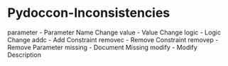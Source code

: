 # Pydoccon-Inconsistencies
parameter - Parameter Name Change
value - Value Change
logic - Logic Change
addc - Add Constraint
removec - Remove Constraint
removep - Remove Parameter
missing - Document Missing
modify - Modify Description